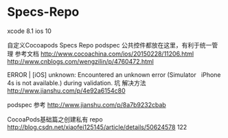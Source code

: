 # Specs-Repo

xcode 8.1
ios 10

自定义Cocoapods  Specs Repo podspec 
公共控件都放在这里，有利于统一管理
参考文档 
http://www.cocoachina.com/ios/20150228/11206.html
http://www.cnblogs.com/wengzilin/p/4760472.html

 ERROR | [iOS] unknown: Encountered an unknown error (Simulator    iPhone 4s is not available.) during validation. 坑 解决方法 http://www.jianshu.com/p/4e92a6154c80

 podspec 参考 http://www.jianshu.com/p/8a7b9232cbab


CocoaPods基础篇之创建私有 repo http://blog.csdn.net/xiaofei125145/article/details/50624578
122
